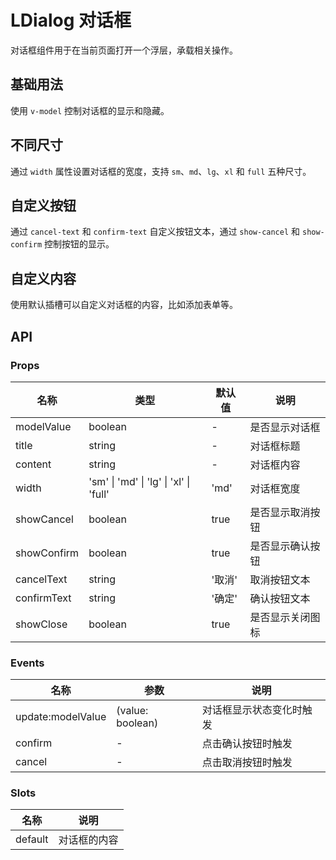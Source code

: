 # LDialog 对话框

对话框组件用于在当前页面打开一个浮层，承载相关操作。

## 基础用法

使用 `v-model` 控制对话框的显示和隐藏。

<Preview title="基础用法" description="最基本的对话框用法，包含标题、内容和操作按钮。">
  <dialog-demo-basic />
  <template #code>

```vue
<template>
  <LButton @click="visible = true">打开对话框</LButton>
  <LDialog
    v-model="visible"
    title="基础对话框"
    content="这是一个基础的对话框示例"
    @confirm="handleConfirm"
    @cancel="handleCancel"
  />
</template>

<script setup lang="ts">
import { ref } from 'vue'

const visible = ref(false)
const handleConfirm = () => {
  console.log('确认')
}
const handleCancel = () => {
  console.log('取消')
}
</script>
```

  </template>
</Preview>

## 不同尺寸

通过 `width` 属性设置对话框的宽度，支持 `sm`、`md`、`lg`、`xl` 和 `full` 五种尺寸。

<Preview title="不同尺寸" description="可以根据内容选择合适的对话框尺寸。">
  <dialog-demo-width />
  <template #code>

```vue
<template>
  <div class="flex gap-4">
    <LButton @click="showDialog('sm')">小尺寸</LButton>
    <LButton @click="showDialog('md')">中等尺寸</LButton>
    <LButton @click="showDialog('lg')">大尺寸</LButton>
    <LButton @click="showDialog('xl')">超大尺寸</LButton>
    <LButton @click="showDialog('full')">全屏</LButton>
  </div>
  <LDialog
    v-model="visible"
    :width="currentWidth"
    :title="currentWidth + ' 尺寸对话框'"
    content="你可以通过 width 属性设置对话框的宽度"
  />
</template>

<script setup lang="ts">
import { ref } from 'vue'

const visible = ref(false)
const currentWidth = ref<'sm' | 'md' | 'lg' | 'xl' | 'full'>('md')

const showDialog = (width: typeof currentWidth.value) => {
  currentWidth.value = width
  visible.value = true
}
</script>
```

  </template>
</Preview>

## 自定义按钮

通过 `cancel-text` 和 `confirm-text` 自定义按钮文本，通过 `show-cancel` 和 `show-confirm` 控制按钮的显示。

<Preview title="自定义按钮" description="自定义对话框底部按钮的文本和显示状态。">
  <dialog-demo-custom-button />
  <template #code>

```vue
<template>
  <LButton @click="visible = true">打开对话框</LButton>
  <LDialog
    v-model="visible"
    title="自定义按钮"
    content="你可以自定义按钮的文本"
    cancel-text="返回"
    confirm-text="提交"
  />
</template>

<script setup lang="ts">
import { ref } from 'vue'

const visible = ref(false)
</script>
```

  </template>
</Preview>

## 自定义内容

使用默认插槽可以自定义对话框的内容，比如添加表单等。

<Preview title="自定义内容" description="对话框可以承载更复杂的内容。">
  <dialog-demo-custom-content />
  <template #code>

```vue
<template>
  <LButton @click="visible = true">打开对话框</LButton>
  <LDialog v-model="visible" title="用户信息" confirm-text="提交">
    <div class="space-y-4">
      <div>
        <label class="block text-sm font-medium mb-1">姓名</label>
        <input
          v-model="formData.name"
          type="text"
          class="w-full px-3 py-2 border rounded-md"
          placeholder="请输入姓名"
        />
      </div>
      <div>
        <label class="block text-sm font-medium mb-1">邮箱</label>
        <input
          v-model="formData.email"
          type="email"
          class="w-full px-3 py-2 border rounded-md"
          placeholder="请输入邮箱"
        />
      </div>
    </div>
  </LDialog>
</template>

<script setup lang="ts">
import { ref } from 'vue'

const visible = ref(false)
const formData = ref({
  name: '',
  email: ''
})
</script>
```

  </template>
</Preview>

## API

### Props

| 名称        | 类型                                   | 默认值 | 说明             |
| ----------- | -------------------------------------- | ------ | ---------------- |
| modelValue  | boolean                                | -      | 是否显示对话框   |
| title       | string                                 | -      | 对话框标题       |
| content     | string                                 | -      | 对话框内容       |
| width       | 'sm' \| 'md' \| 'lg' \| 'xl' \| 'full' | 'md'   | 对话框宽度       |
| showCancel  | boolean                                | true   | 是否显示取消按钮 |
| showConfirm | boolean                                | true   | 是否显示确认按钮 |
| cancelText  | string                                 | '取消' | 取消按钮文本     |
| confirmText | string                                 | '确定' | 确认按钮文本     |
| showClose   | boolean                                | true   | 是否显示关闭图标 |

### Events

| 名称              | 参数             | 说明                     |
| ----------------- | ---------------- | ------------------------ |
| update:modelValue | (value: boolean) | 对话框显示状态变化时触发 |
| confirm           | -                | 点击确认按钮时触发       |
| cancel            | -                | 点击取消按钮时触发       |

### Slots

| 名称    | 说明         |
| ------- | ------------ |
| default | 对话框的内容 |
